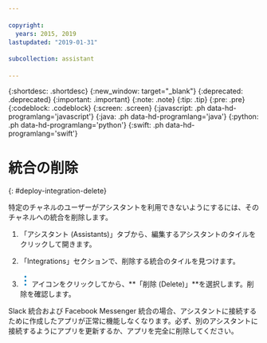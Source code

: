 ```yaml
---

copyright:
  years: 2015, 2019
lastupdated: "2019-01-31"

subcollection: assistant

---
```


{:shortdesc: .shortdesc}
{:new_window: target="_blank"}
{:deprecated: .deprecated}
{:important: .important}
{:note: .note}
{:tip: .tip}
{:pre: .pre}
{:codeblock: .codeblock}
{:screen: .screen}
{:javascript: .ph data-hd-programlang='javascript'}
{:java: .ph data-hd-programlang='java'}
{:python: .ph data-hd-programlang='python'}
{:swift: .ph data-hd-programlang='swift'}

# 統合の削除
{: #deploy-integration-delete}

特定のチャネルのユーザーがアシスタントを利用できないようにするには、そのチャネルへの統合を削除します。

1.  「アシスタント (Assistants)」タブから、編集するアシスタントのタイルをクリックして開きます。

1.  「Integrations」セクションで、削除する統合のタイルを見つけます。

1.  ![オプション・リストのオープンとクローズ](images/kabob-beta.png) アイコンをクリックしてから、**「削除 (Delete)」**を選択します。削除を確認します。

Slack 統合および Facebook Messenger 統合の場合、アシスタントに接続するために作成したアプリが正常に機能しなくなります。必ず、別のアシスタントに接続するようにアプリを更新するか、アプリを完全に削除してください。
